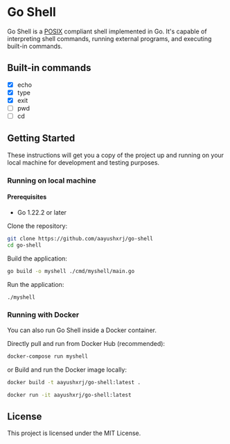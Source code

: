 # Go Shell

Go Shell is a [POSIX](https://pubs.opengroup.org/onlinepubs/9699919799/utilities/V3_chap02.html) compliant shell implemented in Go. It's capable of interpreting shell commands, running external programs, and executing built-in commands. 

## Built-in commands

- [x] echo
- [x] type
- [x] exit
- [ ] pwd
- [ ] cd

## Getting Started

These instructions will get you a copy of the project up and running on your local machine for development and testing purposes.

### Running on local machine 

#### Prerequisites

- Go 1.22.2 or later

Clone the repository:

```sh
git clone https://github.com/aayushxrj/go-shell
cd go-shell
```

Build the application:

```sh
go build -o myshell ./cmd/myshell/main.go 
```

Run the application:

```sh
./myshell
```

### Running with Docker

You can also run Go Shell inside a Docker container.

Directly pull and run from Docker Hub (recommended):

```sh
docker-compose run myshell
```

or Build and run the Docker image locally:

```sh
docker build -t aayushxrj/go-shell:latest .
```

```sh
docker run -it aayushxrj/go-shell:latest
```

## License

This project is licensed under the MIT License.
